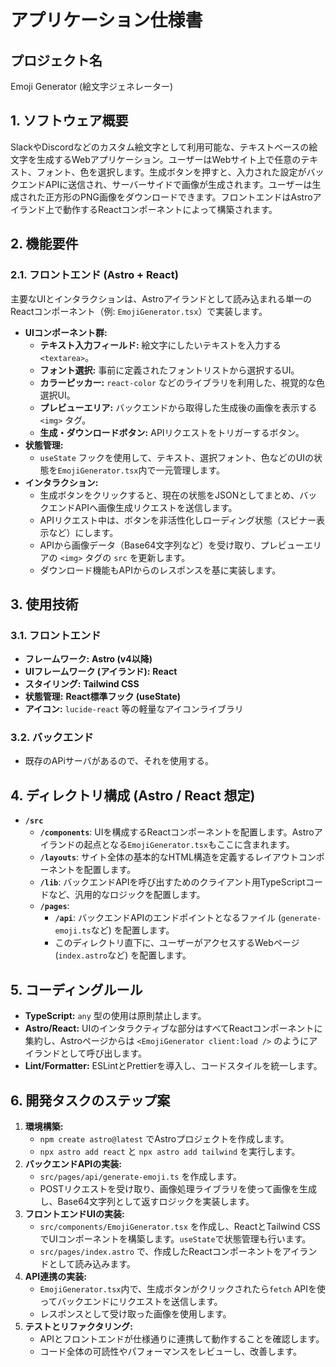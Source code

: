 # アプリケーション仕様書

## プロジェクト名

Emoji Generator (絵文字ジェネレーター)

## 1. ソフトウェア概要

SlackやDiscordなどのカスタム絵文字として利用可能な、テキストベースの絵文字を生成するWebアプリケーション。ユーザーはWebサイト上で任意のテキスト、フォント、色を選択します。生成ボタンを押すと、入力された設定がバックエンドAPIに送信され、サーバーサイドで画像が生成されます。ユーザーは生成された正方形のPNG画像をダウンロードできます。フロントエンドはAstroアイランド上で動作するReactコンポーネントによって構築されます。

## 2. 機能要件

### 2.1. フロントエンド (Astro + React)

主要なUIとインタラクションは、Astroアイランドとして読み込まれる単一のReactコンポーネント（例: `EmojiGenerator.tsx`）で実装します。

- **UIコンポーネント群:**
  - **テキスト入力フィールド:** 絵文字にしたいテキストを入力する `<textarea>`。
  - **フォント選択:** 事前に定義されたフォントリストから選択するUI。
  - **カラーピッカー:** `react-color` などのライブラリを利用した、視覚的な色選択UI。
  - **プレビューエリア:** バックエンドから取得した生成後の画像を表示する `<img>` タグ。
  - **生成・ダウンロードボタン:** APIリクエストをトリガーするボタン。
- **状態管理:**
  - `useState` フックを使用して、テキスト、選択フォント、色などのUIの状態を`EmojiGenerator.tsx`内で一元管理します。
- **インタラクション:**
  - 生成ボタンをクリックすると、現在の状態をJSONとしてまとめ、バックエンドAPIへ画像生成リクエストを送信します。
  - APIリクエスト中は、ボタンを非活性化しローディング状態（スピナー表示など）にします。
  - APIから画像データ（Base64文字列など）を受け取り、プレビューエリアの `<img>` タグの `src` を更新します。
  - ダウンロード機能もAPIからのレスポンスを基に実装します。

## 3\. 使用技術

### 3.1. フロントエンド

- **フレームワーク:** **Astro (v4以降)**
- **UIフレームワーク (アイランド):** **React**
- **スタイリング:** **Tailwind CSS**
- **状態管理:** **React標準フック (useState)**
- **アイコン:** `lucide-react` 等の軽量なアイコンライブラリ

### 3.2. バックエンド

- 既存のAPiサーバがあるので、それを使用する。

## 4\. ディレクトリ構成 (Astro / React 想定)

- **`/src`**
  - **`/components`**: UIを構成するReactコンポーネントを配置します。Astroアイランドの起点となる`EmojiGenerator.tsx`もここに含まれます。
  - **`/layouts`**: サイト全体の基本的なHTML構造を定義するレイアウトコンポーネントを配置します。
  - **`/lib`**: バックエンドAPIを呼び出すためのクライアント用TypeScriptコードなど、汎用的なロジックを配置します。
  - **`/pages`**:
    - **`/api`**: バックエンドAPIのエンドポイントとなるファイル (`generate-emoji.ts`など) を配置します。
    - このディレクトリ直下に、ユーザーがアクセスするWebページ (`index.astro`など) を配置します。

## 5\. コーディングルール

- **TypeScript:** `any` 型の使用は原則禁止します。
- **Astro/React:** UIのインタラクティブな部分はすべてReactコンポーネントに集約し、Astroページからは `<EmojiGenerator client:load />` のようにアイランドとして呼び出します。
- **Lint/Formatter:** ESLintとPrettierを導入し、コードスタイルを統一します。

## 6\. 開発タスクのステップ案

1. **環境構築:**
      - `npm create astro@latest` でAstroプロジェクトを作成します。
      - `npx astro add react` と `npx astro add tailwind` を実行します。
2. **バックエンドAPIの実装:**
      - `src/pages/api/generate-emoji.ts` を作成します。
      - POSTリクエストを受け取り、画像処理ライブラリを使って画像を生成し、Base64文字列として返すロジックを実装します。
3. **フロントエンドUIの実装:**
      - `src/components/EmojiGenerator.tsx` を作成し、ReactとTailwind CSSでUIコンポーネントを構築します。`useState`で状態管理も行います。
      - `src/pages/index.astro` で、作成したReactコンポーネントをアイランドとして読み込みます。
4. **API連携の実装:**
      - `EmojiGenerator.tsx`内で、生成ボタンがクリックされたら`fetch` APIを使ってバックエンドにリクエストを送信します。
      - レスポンスとして受け取った画像を使用します。
5. **テストとリファクタリング:**
      - APIとフロントエンドが仕様通りに連携して動作することを確認します。
      - コード全体の可読性やパフォーマンスをレビューし、改善します。
